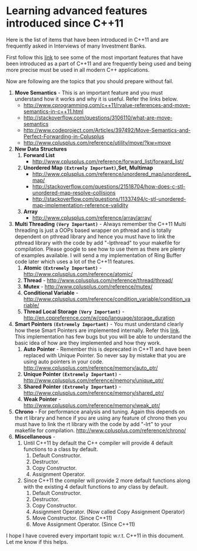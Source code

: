 # Learning advanced features introduced since C++11
Here is the list of items that have been introduced in C++11 and are frequently asked in Interviews of many Investment Banks.

First follow this [link](http://www.codeproject.com/Articles/570638/Ten-Cplusplus-Features-Every-Cplusplus-Developer) to see some of the most important features that have been introduced as a part of C++11 and are frequently being used and being more precise must be used in all modern C++ applications.

Now are following are the topics that you should prepare without fail.

1. **Move Semantics** - This is an important feature and you must understand how it works and why it is useful. Refer the links below.
   - http://www.cprogramming.com/c++11/rvalue-references-and-move-semantics-in-c++11.html
   - http://stackoverflow.com/questions/3106110/what-are-move-semantics
   - http://www.codeproject.com/Articles/397492/Move-Semantics-and-Perfect-Forwarding-in-Cplusplus
   - http://www.cplusplus.com/reference/utility/move/?kw=move
2. **New Data Structures**
   1. **Forward List**
      - http://www.cplusplus.com/reference/forward_list/forward_list/
   2. **Unordered Map `(Extremly Important)`,Set, Multimap**
      - http://www.cplusplus.com/reference/unordered_map/unordered_map/
      - http://stackoverflow.com/questions/21518704/how-does-c-stl-unordered-map-resolve-collisions
      - http://stackoverflow.com/questions/11337494/c-stl-unordered-map-implementation-reference-validity
   3. **Array**
      - http://www.cplusplus.com/reference/array/array/
3. **Multi Threading `(Very Important)`** - Always remember the C++11 Multi threading is just a OOPs based wrapper on pthread and is totally dependent on pthread library and hence you must have to link the pthread library with the code by add "-lpthread" to your makefile for compilation. Please google to see how to use them as there are plenty of examples available. I will send a my implementation of Ring Buffer code later which uses a lot of the C++11 features.
   1. **Atomic `(Extremely Important)`** - http://www.cplusplus.com/reference/atomic/
   2. **Thread** - http://www.cplusplus.com/reference/thread/thread/
   3. **Mutex** - http://www.cplusplus.com/reference/mutex/
   4. **Conditional Variable** - http://www.cplusplus.com/reference/condition_variable/condition_variable/
   5. **Thread Local Storage `(Very Important)`** - http://en.cppreference.com/w/cpp/language/storage_duration
4. **Smart Pointers `(Extremely Important)`** - You must understand clearly how these Smart Pointers are implemented internally. Refer this [link](http://www.codeproject.com/Articles/15351/Implementing-a-simple-smart-pointer-in-c). This implementation has few bugs but you will be able to understand the basic idea of how are they implemented and how they work.
   1. **Auto Pointer** - Remember this is deprecated in C++11 and have been replaced with Unique Pointer. So never say by mistake that you are using auto pointers in your code. http://www.cplusplus.com/reference/memory/auto_ptr/
   2. **Unique Pointer `(Extremely Important)`** - http://www.cplusplus.com/reference/memory/unique_ptr/
   3. **Shared Pointer `(Extremely Important)`** - http://www.cplusplus.com/reference/memory/shared_ptr/
   4. **Weak Pointer** - http://www.cplusplus.com/reference/memory/weak_ptr/
5. **Chrono** - For performance analysis and tuning. Again this depends on the rt library and hence if you are using any feature of chrono then you must have to link the rt library with the code by add "-lrt" to your makefile for compilation.
http://www.cplusplus.com/reference/chrono/
6. **Miscellaneous** -
   1. Until C++11 by default the C++ compiler will provide 4 default functions to a class by default.
      1. Default Constructor.
      2. Destructor.
      3. Copy Constructor.
      4. Assignment Operator.
   2. Since C++11 the compiler will provide 2 more default functions along with the existing 4 default functions to any class by default.
      1. Default Constructor.
      2. Destructor.
      3. Copy Constructor.
      4. Assignment Operator. (Now called Copy Assignment Operator)
      5. Move Constructor. (Since C++11)
      6. Move Assignment Operator. (Since C++11)

I hope I have covered every important topic w.r.t. C++11 in this document.
Let me know if this helps.
